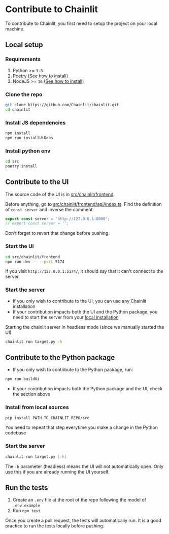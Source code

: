 # Contribute to Chainlit
To contribute to Chainlit, you first need to setup the project on your local machine.

## Local setup

### Requirements

1. Python >= `3.8` 
2. Poetry ([See how to install](https://python-poetry.org/docs/#installation))
3. NodeJS >= `16` ([See how to install](https://nodejs.org/en/download))


### Clone the repo

```sh
git clone https://github.com/Chainlit/chainlit.git
cd chainlit
```

### Install JS dependencies

```sh
npm install
npm run installUiDeps
```

### Install python env

```sh
cd src
poetry install
```

## Contribute to the UI

The source code of the UI is in [src/chainlit/frontend](/src/chainlit/frontend).

Before anything, go to [src/chainlit/frontend/api/index.ts](/src/chainlit/frontend/src/api/index.ts). Find the definition of `const server` and inverse the comment:

```ts
export const server = 'http://127.0.0.1:8000';
// export const server = '';
```

Don't forget to revert that change before pushing.

### Start the UI

```sh
cd src/chainlit/frontend
npm run dev -- --port 5174
```

If you visit `http://127.0.0.1:5174/`, it should say that it can't connect to the server.

### Start the server
- If you only wish to contribute to the UI, you can use any Chainlit installation
- If your contribution impacts both the UI and the Python package, you need to start the server from your [local installation](#contribute-to-the-python-package)

Starting the chainlit server in headless mode (since we manually started the UI)
```sh
chainlit run target.py -h
```

## Contribute to the Python package

- If you only wish to contribute to the Python package, run:
```sh
npm run buildUi
```

- If your contribution impacts both the Python package and the UI, check the section above

### Install from local sources

```sh
pip install PATH_TO_CHAINLIT_REPO/src
```

You need to repeat that step everytime you make a change in the Python codebase

### Start the server

```sh
chainlit run target.py [-h]
```

The `-h` parameter (headless) means the UI will not automatically open. Only use this if you are already running the UI yourself.

## Run the tests

1. Create an `.env` file at the root of the repo following the model of `.env.example`
2. Run `npm test`

Once you create a pull request, the tests will automatically run. It is a good practice to run the tests locally before pushing.
